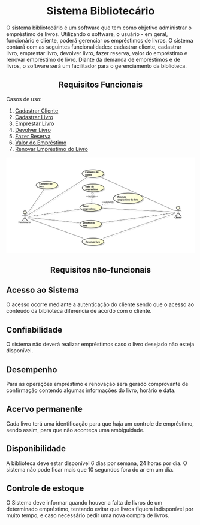 <!DOCTYPE html>
<html lang="pt-br">
<head>
	<meta charset="utf-8">
	<title>PDS</title>
</head>
<body>
<h1><center>Sistema Bibliotecário</center></h1>

<p>O sistema bibliotecário é um software que tem como objetivo administrar o empréstimo de livros. Utilizando o software, o usuário - em geral, funcionário e cliente, poderá gerenciar os empréstimos de livros. O sistema contará com as seguintes funcionalidades: cadastrar cliente, cadastrar livro, emprestar livro, devolver livro, fazer reserva, valor do empréstimo e renovar empréstimo de livro.
Diante da demanda de empréstimos e de livros, o software será um facilitador para o gerenciamento da biblioteca.
</p>

<h2><center>Requisitos Funcionais</center></h2>

Casos de uso:
<ol>
	<a href="CadastrarCliente.html"> <li>Cadastrar Cliente</li></a>
	<a href="CadastrarLivro.html"> <li>Cadastrar Livro</li></a>
	<a href="EmprestarLivro.html"> <li>Emprestar Livro</li></a>
	<a href="DevolverLivro.html"> <li>Devolver Livro</li></a>
	<a href="FazerReserva.html"> <li>Fazer Reserva</li></a>
	<a href="ValorEmprestimo.html"> <li>Valor do Empréstimo</li></a>
	<a href="RenovacaoLivro.html"> <li>Renovar Empréstimo do Livro</li></a>
</ol>

<center><img src="PDS.png"></center>

<h2><center>Requisitos não-funcionais</center></h2>

<h2>Acesso ao Sistema</h2>
O acesso ocorre mediante a autenticação do cliente sendo que o acesso ao conteúdo da biblioteca diferencia de acordo com o cliente.

<h2>Confiabilidade</h2>
O sistema não deverá realizar empréstimos caso o livro desejado não esteja disponível.

<h2>Desempenho</h2>
Para as operações empréstimo e renovação será gerado comprovante de confirmação contendo algumas informações do livro, horário e data.

<h2>Acervo permanente</h2>
Cada livro terá uma identificação para que haja um controle de empréstimo, sendo assim, para que não aconteça uma ambiguidade. 

<h2>Disponibilidade</h2>
A biblioteca deve estar disponível 6 dias por semana, 24 horas por dia. O sistema não pode ficar mais que 10 segundos fora do ar em um dia.

<h2>Controle de estoque</h2>
O Sistema deve informar quando houver a falta de livros de um determinado empréstimo, tentando evitar que livros fiquem indisponível por muito tempo, e caso necessário pedir uma nova compra de livros.


</li>
</body>
</html>
